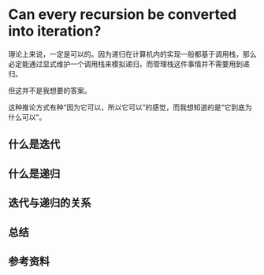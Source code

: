 # Can every recursion be converted into iteration?

理论上来说，一定是可以的。因为递归在计算机内的实现一般都基于调用栈，那么必定能通过显式维护一个调用栈来模拟递归，而管理栈这件事情并不需要用到递归。

但这并不是我想要的答案。

这种推论方式有种“因为它可以，所以它可以”的感觉，而我想知道的是“它到底为什么可以”。

## 什么是迭代

## 什么是递归

## 迭代与递归的关系

## 总结


## 参考资料
